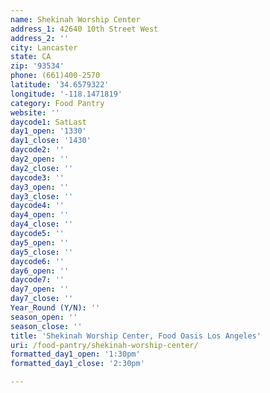 ```yaml
---
name: Shekinah Worship Center
address_1: 42640 10th Street West
address_2: ''
city: Lancaster
state: CA
zip: '93534'
phone: (661)400-2570
latitude: '34.6579322'
longitude: '-118.1471819'
category: Food Pantry
website: ''
daycode1: SatLast
day1_open: '1330'
day1_close: '1430'
daycode2: ''
day2_open: ''
day2_close: ''
daycode3: ''
day3_open: ''
day3_close: ''
daycode4: ''
day4_open: ''
day4_close: ''
daycode5: ''
day5_open: ''
day5_close: ''
daycode6: ''
day6_open: ''
daycode7: ''
day7_open: ''
day7_close: ''
Year_Round (Y/N): ''
season_open: ''
season_close: ''
title: 'Shekinah Worship Center, Food Oasis Los Angeles'
uri: /food-pantry/shekinah-worship-center/
formatted_day1_open: '1:30pm'
formatted_day1_close: '2:30pm'

---
```

